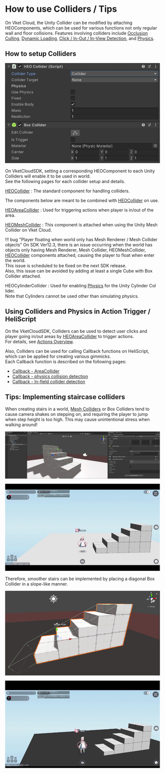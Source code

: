 # How to use Colliders / Tips

On Vket Cloud, the Unity Collider can be modified by attaching HEOComponents, which can be used for various functions not only regular wall and floor collisions. Features involving colliders include [Occlusion Culling](../WorldOptimization/OcclusionCulling.md), [Dynamic Loading](../HEOComponents/HEOField.md), [Click / In-Out / In-View Detection](../HEOComponents/HEOCollider.md#_1), and [Physics](./PhysicsEngine.md).

## How to setup Colliders

![HEOCollider_1](../HEOComponents/img/HEOCollider_1.jpg)

On VketCloudSDK, setting a corresponding HEOComponent to each Unity Colliders will enable it to be used in world.<br>
See the following pages for each collider setup and details.

[HEOCollider](../HEOComponents/HEOCollider.md) : The standard component for handling colliders.

The components below are meant to be combined with [HEOCollider](../HEOComponents/HEOCollider.md) on use.

[HEOAreaCollider](../HEOComponents/HEOAreacollider.md) : Used for triggering actions when player is in/out of the area.

[HEOMeshCollider](../HEOComponents/HEOMeshCollider.md) : This component is attached when using the Unity Mesh Collider on Vket Cloud.

!!! bug "Player floating when world only has Mesh Renderer / Mesh Collider objects"
    On SDK Ver12.3, there is an issue occurring when the world has objects only having Mesh Renderer, Mesh Collider, HEOMeshCollider, [HEOCollider](../HEOComponents/HEOCollider.md) components attached, causing the player to float when enter the world.<br>
    This issue is scheduled to be fixed on the next SDK release.<br>
    Also, this issue can be avoided by adding at least a single Cube with Box Collider attached.

HEOCylinderCollider : Used for enabling [Physics](./PhysicsEngine.md) for the Unity Cylinder Col lider.<br>
Note that Cylinders cannot be used other than simulating physics.

## Using Colliders and Physics in Action Trigger / HeliScript

On the VketCloudSDK, Colliders can be used to detect user clicks and player going in/out areas by [HEOAreaCollider](../HEOComponents/HEOAreacollider.md) to trigger actions.<br>
For details, see [Actions Overview](../Actions/ActionsOverview.md).

Also, Colliders can be used for calling Callback functions on HeliScript, which can be applied for creating various gimmicks.<br>
Each Callback function is described on the following pages:

- [Callback - AreaCollider](../hs/hs_component.md#callback-areacollider)
- [Callback - physics collision detection](../hs/hs_component.md#callback-physics-collision-detection)
- [Callback - In-field collider detection](../hs/hs_component.md#callback-in-field-collider-detection)

## Tips: Implementing staircase colliders

When creating stairs in a world, [Mesh Colliders](../HEOComponents/HEOMeshCollider.md) or Box Colliders tend to cause camera shakes on stepping on, and requiring the player to jump when step height is too high. This may cause unintentional stress when walking around!

![ColliderTips_Stair_1](./img/ColliderTips_Stair_1.jpg)

![ColliderTips_Stair_1_Result](./img/ColliderTips_Stair_1_Result.gif)

Therefore, smoother stairs can be implemented by placing a diagonal Box Collider in a slope-like manner.

![ColliderTips_Stair_2](./img/ColliderTips_Stair_2.jpg)

![ColliderTips_Stair_2_Result](./img/ColliderTips_Stair_2_Result.gif)
